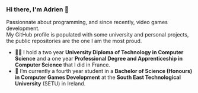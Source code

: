 ### Hi there, I'm Adrien 👋

Passionnate about programming, and since recently, video games development.  
My GitHub profile is populated with some university and personal projects, the public repositories are the one I am the most proud.

- 👨‍🎓 I hold a two year **University Diploma of Technology in Computer Science** and a one year **Professional Degree and Apprenticeship in Computer Science** that I did in France.
- 🌱 I’m currently a fourth year student in a **Bachelor of Science (Honours) in Computer Games Development** at the **South East Technological University** (SETU) in Ireland.
